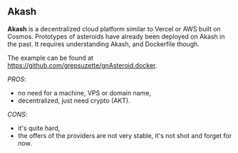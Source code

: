## Akash

**Akash** is a decentralized cloud platform similar to Vercel or AWS built on Cosmos. Prototypes of asteroids have already been deployed on Akash in the past. It requires understanding Akash, and Dockerfile though.

The example can be found at https://github.com/grepsuzette/gnAsteroid.docker.

*PROS*:

* no need for a machine, VPS or domain name,
* decentralized, just need crypto (AKT).

*CONS*:

* it's quite hard,
* the offers of the providers are not very stable, it's not shot and forget for now.

